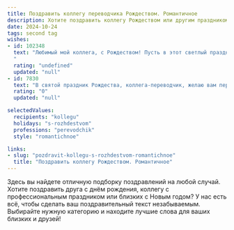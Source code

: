 ```yaml
---
title: Поздравить коллегу переводчика Рождеством. Романтичное
description: Хотите поздравить коллегу Рождеством или другим праздником? Наш ИИ создаст незабываемое поздравление, а вы обязательно выделитесь среди других.  
date: 2024-10-24
tags: second tag
wishes:
- id: 102348
  text: "Любимый мой коллега, с Рождеством! Пусть в этот светлый праздник волшебство коснется твоего сердца, наполняя его теплом и любовью, как прекрасный перевод наполняет смыслом слова.  Пусть твоя жизнь будет яркой и красочной, как самые лучшие литературные шедевры, которые ты так мастерски переводишь.  Я желаю тебе мира, счастья и исполнения всех самых заветных желаний!
  "
  rating: "undefined"
  updated: "null"
- id: 7830
  text: "В святой праздник Рождества, коллега-переводчик, желаю вам переводить только самые прекрасные тексты, наполненные теплом и любовью. Пусть каждое сказанное вами слово находит отклик в сердцах людей, объединяя их, подобно рождественской сказке. Пусть в вашей жизни будут только добрые перемены, а рождественские чудеса согревают вашу душу весь год."
  rating: "0"
  updated: "null"

selectedValues:
  recipients: "kollegu"
  holidays: "s-rozhdestvom"
  professions: "perevodchik"
  style: "romantichnoe"

links:
- slug: "pozdravit-kollegu-s-rozhdestvom-romantichnoe"
  title: "Поздравить коллегу Рождеством. Романтичное"
---
```


Здесь вы найдете отличную подборку поздравлений на любой случай. 
Хотите поздравить друга с днём рождения, коллегу с профессиональным праздником или близких с Новым годом? У нас есть всё, чтобы сделать ваш поздравительный текст незабываемым. Выбирайте нужную категорию и находите лучшие слова для ваших близких и друзей!
